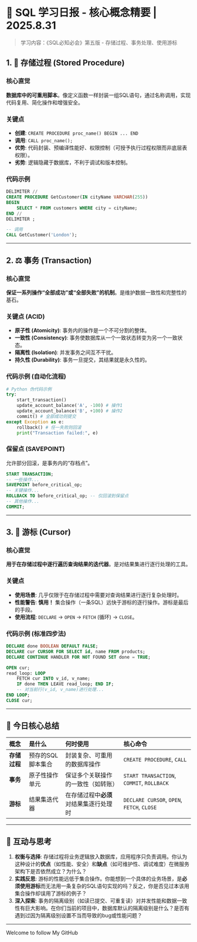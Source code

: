 # 📘 SQL 学习日报 - 核心概念精要 | 2025.8.31

> 学习内容：《SQL必知必会》第五版 - 存储过程、事务处理、使用游标

## 1. 🧩 存储过程 (Stored Procedure)

### 核心直觉
**数据库中的可重用脚本**。像定义函数一样封装一组SQL语句，通过名称调用，实现代码复用、简化操作和增强安全。

### 关键点
- **创建**: `CREATE PROCEDURE proc_name() BEGIN ... END`
- **调用**: `CALL proc_name();`
- **优势**: 代码封装、预编译性能好、权限控制（可授予执行过程权限而非底层表权限）。
- **劣势**: 逻辑隐藏于数据库，不利于调试和版本控制。

### 代码示例
```sql
DELIMITER //
CREATE PROCEDURE GetCustomer(IN cityName VARCHAR(255))
BEGIN
    SELECT * FROM customers WHERE city = cityName;
END //
DELIMITER ;

-- 调用
CALL GetCustomer('London');
```

---

## 2. ⚖️ 事务 (Transaction)

### 核心直觉
**保证一系列操作“全部成功”或“全部失败”的机制**。是维护数据一致性和完整性的基石。

### 关键点 (ACID)
- **原子性 (Atomicity)**: 事务内的操作是一个不可分割的整体。
- **一致性 (Consistency)**: 事务使数据库从一个一致状态转变为另一个一致状态。
- **隔离性 (Isolation)**: 并发事务之间互不干扰。
- **持久性 (Durability)**: 事务一旦提交，其结果就是永久性的。

### 代码示例 (自动化流程)
```python
# Python 伪代码示例
try:
    start_transaction()
    update_account_balance('A', -100) # 操作1
    update_account_balance('B', +100) # 操作2
    commit() # 全部成功则提交
except Exception as e:
    rollback() # 任一失败则回滚
    print("Transaction failed:", e)
```

### 保留点 (SAVEPOINT)
允许部分回滚，是事务内的“存档点”。
```sql
START TRANSACTION;
-- 一些操作...
SAVEPOINT before_critical_op;
-- 关键操作...
ROLLBACK TO before_critical_op; -- 仅回滚到保留点
-- 其他操作...
COMMIT;
```

---

## 3. 🧭 游标 (Cursor)

### 核心直觉
**用于在存储过程中逐行遍历查询结果的迭代器**。是对结果集进行逐行处理的工具。

### 关键点
- **使用场景**: 几乎仅限于在存储过程中需要对查询结果进行逐行复杂处理时。
- **性能警告**: **慎用！** 集合操作（一条SQL）远快于游标的逐行操作。游标是最后的手段。
- **使用流程**: `DECLARE` -> `OPEN` -> `FETCH` (循环) -> `CLOSE`。

### 代码示例 (标准四步法)
```sql
DECLARE done BOOLEAN DEFAULT FALSE;
DECLARE cur CURSOR FOR SELECT id, name FROM products;
DECLARE CONTINUE HANDLER FOR NOT FOUND SET done = TRUE;

OPEN cur;
read_loop: LOOP
    FETCH cur INTO v_id, v_name;
    IF done THEN LEAVE read_loop; END IF;
    -- 对当前行(v_id, v_name)进行处理...
END LOOP;
CLOSE cur;
```

---

## 💎 今日核心总结

| 概念 | 是什么 | 何时使用 | 核心命令 |
| :--- | :--- | :--- | :--- |
| **存储过程** | 预存的SQL脚本集合 | 封装复杂、可重用的数据库操作 | `CREATE PROCEDURE`, `CALL` |
| **事务** | 原子性操作单元 | 保证多个关联操作的一致性（如转账） | `START TRANSACTION`, `COMMIT`, `ROLLBACK` |
| **游标** | 结果集迭代器 | 在存储过程中**必须**对结果集逐行处理时 | `DECLARE CURSOR`, `OPEN`, `FETCH`, `CLOSE` |

---

## 🤔 互动与思考

1.  **权衡与选择**: 存储过程将业务逻辑放入数据库，应用程序只负责调用。你认为这种设计的**优点**（如性能、安全）和**缺点**（如可维护性、调试难度）在微服务架构下是否依然成立？为什么？
2.  **实践反思**: 游标的性能远低于集合操作。你能想到一个具体的业务场景，是**必须使用游标**而无法用一条复杂的SQL语句实现的吗？反之，你是否见过本该用集合操作却误用了游标的例子？
3.  **深入探索**: 事务的隔离级别（如读已提交、可重复读）对并发性能和数据一致性有巨大影响。在你们当前的项目中，数据库默认的隔离级别是什么？是否有遇到过因为隔离级别设置不当而导致的bug或性能问题？

---

Welcome to follow My GitHub
